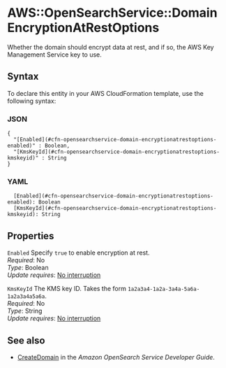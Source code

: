 # AWS::OpenSearchService::Domain EncryptionAtRestOptions<a name="aws-properties-opensearchservice-domain-encryptionatrestoptions"></a>

Whether the domain should encrypt data at rest, and if so, the AWS Key Management Service key to use\.

## Syntax<a name="aws-properties-opensearchservice-domain-encryptionatrestoptions-syntax"></a>

To declare this entity in your AWS CloudFormation template, use the following syntax:

### JSON<a name="aws-properties-opensearchservice-domain-encryptionatrestoptions-syntax.json"></a>

```
{
  "[Enabled](#cfn-opensearchservice-domain-encryptionatrestoptions-enabled)" : Boolean,
  "[KmsKeyId](#cfn-opensearchservice-domain-encryptionatrestoptions-kmskeyid)" : String
}
```

### YAML<a name="aws-properties-opensearchservice-domain-encryptionatrestoptions-syntax.yaml"></a>

```
  [Enabled](#cfn-opensearchservice-domain-encryptionatrestoptions-enabled): Boolean
  [KmsKeyId](#cfn-opensearchservice-domain-encryptionatrestoptions-kmskeyid): String
```

## Properties<a name="aws-properties-opensearchservice-domain-encryptionatrestoptions-properties"></a>

`Enabled`  <a name="cfn-opensearchservice-domain-encryptionatrestoptions-enabled"></a>
Specify `true` to enable encryption at rest\.  
*Required*: No  
*Type*: Boolean  
*Update requires*: [No interruption](https://docs.aws.amazon.com/AWSCloudFormation/latest/UserGuide/using-cfn-updating-stacks-update-behaviors.html#update-no-interrupt)

`KmsKeyId`  <a name="cfn-opensearchservice-domain-encryptionatrestoptions-kmskeyid"></a>
The KMS key ID\. Takes the form `1a2a3a4-1a2a-3a4a-5a6a-1a2a3a4a5a6a`\.  
*Required*: No  
*Type*: String  
*Update requires*: [No interruption](https://docs.aws.amazon.com/AWSCloudFormation/latest/UserGuide/using-cfn-updating-stacks-update-behaviors.html#update-no-interrupt)

## See also<a name="aws-properties-opensearchservice-domain-encryptionatrestoptions--seealso"></a>
+ [CreateDomain](https://docs.aws.amazon.com/opensearch-service/latest/developerguide/configuration-api.html#configuration-api-actions-createdomain) in the *Amazon OpenSearch Service Developer Guide*\.

